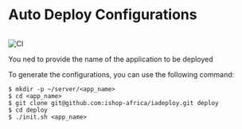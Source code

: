 # Auto Deploy Configurations

<a href="https://github.com/ishop-africa/iaadeploy.git"><img src="" alt=""></a>

![CI](https://github.com/ishop-africa/iadevelop/workflows/CI/badge.svg)

You ned to provide the name of the application to be deployed 

To generate the configurations, you can use the following command:

```
$ mkdir -p ~/server/<app_name>
$ cd <app_name>
$ git clone git@github.com:ishop-africa/iadeploy.git deploy
$ cd deploy
$ ./init.sh <app_name>
```